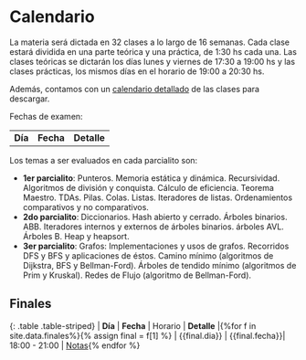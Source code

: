 Calendario
==========

La materia será dictada en 32 clases a lo largo de 16 semanas.
Cada clase estará dividida en una parte teórica y una práctica, de 1:30 hs cada una.
Las clases teóricas se dictarán los días lunes y viernes de 17:30 a 19:00 hs y las clases prácticas, los mismos días en el horario de 19:00 a 20:30 hs.

Además, contamos con un [calendario detallado]({{site.data.cuatrimestre.calendario_detallado}}) de las clases para descargar.

Fechas de examen:

<table class="table table-striped">
  <tbody id="tabla-calendario">
    <tr>
      <td><strong>Día</strong></td>
      <td><strong>Fecha</strong></td>
      <td><strong>Detalle</strong></td>
    </tr>
  </tbody>
</table>

Los temas a ser evaluados en cada parcialito son:
- **1er parcialito**: Punteros. Memoria estática y dinámica. Recursividad. Algoritmos de división y conquista. Cálculo de eficiencia. Teorema Maestro. TDAs. Pilas. Colas. Listas. Iteradores de listas. Ordenamientos comparativos y no comparativos.
- **2do parcialito**: Diccionarios. Hash abierto y cerrado. Árboles binarios. ABB. Iteradores internos y externos de árboles binarios. árboles AVL. Árboles B. Heap y heapsort.
- **3er parcialito**: Grafos: Implementaciones y usos de grafos. Recorridos DFS y BFS y aplicaciones de éstos. Camino mínimo (algoritmos de Dijkstra, BFS y Bellman-Ford). Árboles de tendido mínimo (algoritmos de Prim y Kruskal). Redes de Flujo (algoritmo de Bellman-Ford).

Finales
-------

{: .table .table-striped}
| **Día**       | **Fecha**      | Horario 			| **Detalle** |{%for f in site.data.finales%}{% assign final = f[1] %}
| {{final.dia}} | {{final.fecha}}| 18:00 - 21:00 	| [Notas]({{final.link}}){% endfor %}


 <script src="{{ '/assets/js/calendario.js' | relative_url }}"></script>
